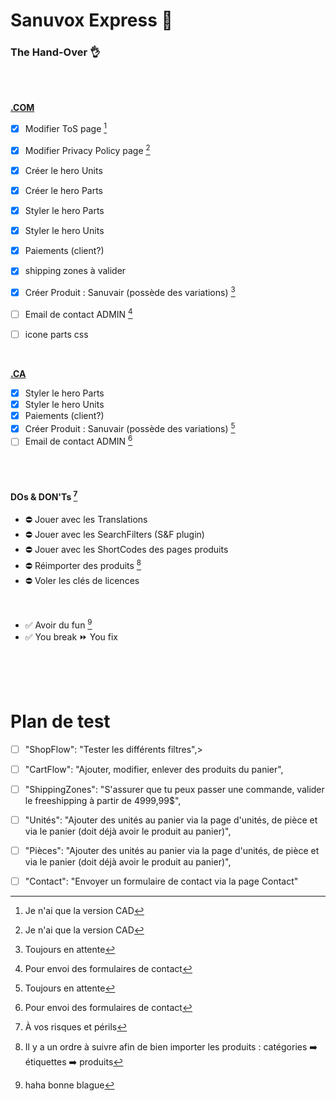 # Sanuvox Express  :bullettrain_front:
### The Hand-Over :ok_hand:

<br>
<br>

**[.COM](express.sanuvox.com)**
- [x] Modifier ToS page [^1]
- [x] Modifier Privacy Policy page [^2]
- [x] Créer le hero Units 
- [x] Créer le hero Parts
- [x] Styler le hero Parts
- [x] Styler le hero Units
- [x] Paiements (client?)
- [x] shipping zones à valider
- [x] Créer Produit : Sanuvair (possède des variations) [^3]
- [ ] Email de contact ADMIN [^8]
- [ ] icone parts css



<br>

**[.CA](express.sanuvox.ca)**
- [x] Styler le hero Parts
- [x] Styler le hero Units
- [x] Paiements (client?)
- [x] Créer Produit : Sanuvair (possède des variations) [^4]
- [ ] Email de contact ADMIN [^8]

<br>
<br>

#### DOs & DON'Ts [^5]
- :no_entry: Jouer avec les Translations
- :no_entry: Jouer avec les SearchFilters (S&F plugin)
- :no_entry: Jouer avec les ShortCodes des pages produits
- :no_entry: Réimporter des produits [^6]
- :no_entry: Voler les clés de licences 
<br>

- :white_check_mark: Avoir du fun [^7]
- :white_check_mark: You break :fast_forward: You fix

<br>
<br>
<br>

# Plan de test


- [ ] "ShopFlow": "Tester les différents filtres",>
- [ ] "CartFlow": "Ajouter, modifier, enlever des produits du panier",
- [ ] "ShippingZones": "S'assurer que tu peux passer une commande, valider le freeshipping à partir de 4999,99$",
- [ ] "Unités": "Ajouter des unités au panier via la page d'unités, de pièce et via le panier (doit déjà avoir le produit au panier)",
- [ ] "Pièces": "Ajouter des unités au panier via la page d'unités, de pièce et via le panier (doit déjà avoir le produit au panier)",
- [ ] "Contact": "Envoyer un formulaire de contact via la page Contact"



[^1]: Je n'ai que la version CAD
[^2]: Je n'ai que la version CAD
[^3]: Toujours en attente
[^4]: Toujours en attente
[^5]: À vos risques et périls
[^6]: Il y a un ordre à suivre afin de bien importer les produits : catégories :arrow_right: étiquettes :arrow_right: produits
[^7]: haha bonne blague
[^8]: Pour envoi des formulaires de contact
